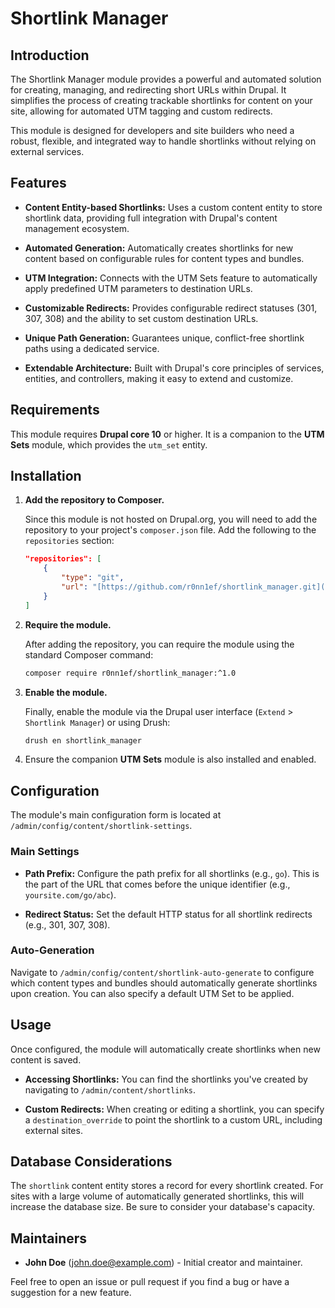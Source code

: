 # Shortlink Manager

## Introduction

The Shortlink Manager module provides a powerful and automated solution for creating, managing, and redirecting short URLs within Drupal. It simplifies the process of creating trackable shortlinks for content on your site, allowing for automated UTM tagging and custom redirects.

This module is designed for developers and site builders who need a robust, flexible, and integrated way to handle shortlinks without relying on external services.

## Features

* **Content Entity-based Shortlinks:** Uses a custom content entity to store shortlink data, providing full integration with Drupal's content management ecosystem.

* **Automated Generation:** Automatically creates shortlinks for new content based on configurable rules for content types and bundles.

* **UTM Integration:** Connects with the UTM Sets feature to automatically apply predefined UTM parameters to destination URLs.

* **Customizable Redirects:** Provides configurable redirect statuses (301, 307, 308) and the ability to set custom destination URLs.

* **Unique Path Generation:** Guarantees unique, conflict-free shortlink paths using a dedicated service.

* **Extendable Architecture:** Built with Drupal's core principles of services, entities, and controllers, making it easy to extend and customize.

## Requirements

This module requires **Drupal core 10** or higher. It is a companion to the **UTM Sets** module, which provides the `utm_set` entity.

## Installation

1.  **Add the repository to Composer.**

    Since this module is not hosted on Drupal.org, you will need to add the repository to your project's `composer.json` file. Add the following to the `repositories` section:

    ```json
    "repositories": [
        {
            "type": "git",
            "url": "[https://github.com/r0nn1ef/shortlink_manager.git](https://github.com/r0nn1ef/shortlink_manager.git)"
        }
    ]
    ```

2.  **Require the module.**

    After adding the repository, you can require the module using the standard Composer command:

    ```bash
    composer require r0nn1ef/shortlink_manager:^1.0
    ```

3.  **Enable the module.**

    Finally, enable the module via the Drupal user interface (`Extend` > `Shortlink Manager`) or using Drush:
    ```bash
    drush en shortlink_manager
    ```

4.  Ensure the companion **UTM Sets** module is also installed and enabled.

## Configuration

The module's main configuration form is located at `/admin/config/content/shortlink-settings`.

### Main Settings

* **Path Prefix:** Configure the path prefix for all shortlinks (e.g., `go`). This is the part of the URL that comes before the unique identifier (e.g., `yoursite.com/go/abc`).

* **Redirect Status:** Set the default HTTP status for all shortlink redirects (e.g., 301, 307, 308).

### Auto-Generation

Navigate to `/admin/config/content/shortlink-auto-generate` to configure which content types and bundles should automatically generate shortlinks upon creation. You can also specify a default UTM Set to be applied.

## Usage

Once configured, the module will automatically create shortlinks when new content is saved.

* **Accessing Shortlinks:** You can find the shortlinks you've created by navigating to `/admin/content/shortlinks`.

* **Custom Redirects:** When creating or editing a shortlink, you can specify a `destination_override` to point the shortlink to a custom URL, including external sites.

## Database Considerations

The `shortlink` content entity stores a record for every shortlink created. For sites with a large volume of automatically generated shortlinks, this will increase the database size. Be sure to consider your database's capacity.

## Maintainers

* **John Doe** (john.doe@example.com) - Initial creator and maintainer.

Feel free to open an issue or pull request if you find a bug or have a suggestion for a new feature.
